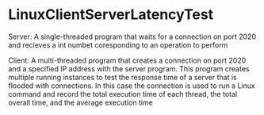 # LinuxClientServerLatencyTest
<p> Server: A single-threaded program that waits for a connection on port 2020 and recieves a int numbet coresponding to an operation to perform</p>
<p> Client: A multi-threaded program that creates a connection on port 2020 and a specified IP address with the server program. This program creates multiple running instances to test the response time of a server that is flooded with connections. In this case the connection is used to run a Linux command and record the total execution time of each thread, the total overall time, and the average execution time </p>
